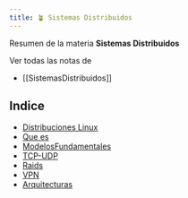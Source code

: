 ```yaml
---
title: 🪴 Sistemas Distribuidos
---
```


Resumen de la materia **Sistemas Distribuidos**

Ver todas las notas de 
- [[SistemasDistribuidos]]


## Indice
- [Distribuciones Linux](SistemasDistribuidos/DistribucionesLinux.md)
- [Que es](SistemasDistribuidos/Quees.md)
- [ModelosFundamentales](SistemasDistribuidos/ModelosFundamentales.md)
- [TCP-UDP](SistemasDistribuidos/TCP-UDP.md)
- [Raids](SistemasDistribuidos/Raids.md)
- [VPN](SistemasDistribuidos/VPN.md)
- [Arquitecturas](SistemasDistribuidos/Aruitecturas.md)
